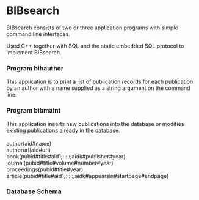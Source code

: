 # BIBsearch

<p>BIBsearch consists of two or three application programs with simple command line interfaces.</p>
<p>Used C++ together with SQL and the static embedded SQL protocol to implement BIBsearch.</p>

<h3>Program bibauthor</h3>
<p>This application is to print a list of publication records for each publication by an author with a name supplied as a
string argument on the command line.</p>

<h3>Program bibmaint</h3>
<p>This application inserts new publications into the database or modifies existing publications already in the database.<br>
<br>
author(aid#name)<br>
authorurl(aid#url)<br>
book(pubid#title#aid1;: : :;aidk#publisher#year)<br>
journal(pubid#title#volume#number#year)<br>
proceedings(pubid#title#year)<br>
article(pubid#title#aid1;: : :;aidk#appearsin#startpage#endpage)</p>

<h3>Database Schema</h3>
